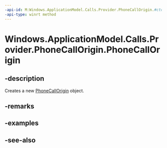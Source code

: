 ```yaml
---
-api-id: M:Windows.ApplicationModel.Calls.Provider.PhoneCallOrigin.#ctor
-api-type: winrt method
---
```


<!-- Method syntax
public PhoneCallOrigin()
-->

# Windows.ApplicationModel.Calls.Provider.PhoneCallOrigin.PhoneCallOrigin

## -description
Creates a new [PhoneCallOrigin](phonecallorigin.md) object.

## -remarks

## -examples

## -see-also
